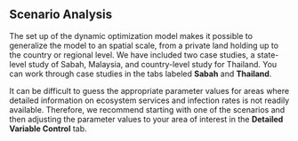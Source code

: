 ## Scenario Analysis

The set up of the dynamic optimization model makes it possible to generalize the model to an spatial scale, from a private land holding up to the country or regional level. We have included two case studies, a state-level study of Sabah, Malaysia, and country-level study for Thailand. You can work through case studies in the tabs labeled **Sabah** and **Thailand**.

It can be difficult to guess the appropriate parameter values for areas where detailed information on ecosystem services and infection rates is not readily available. Therefore, we recommend starting with one of the scenarios and then adjusting the parameter values to your area of interest in the **Detailed Variable Control** tab.  


